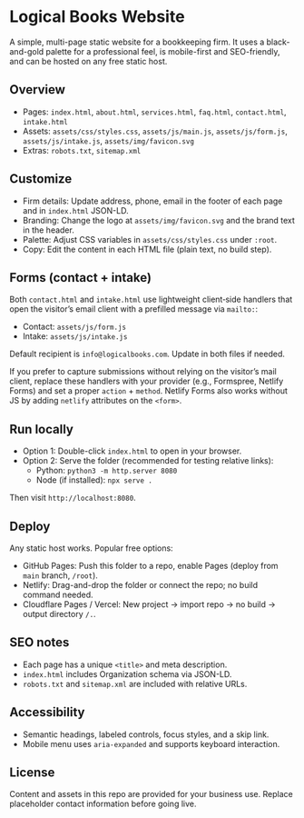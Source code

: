 # Logical Books Website

A simple, multi-page static website for a bookkeeping firm. It uses a black-and-gold palette for a professional feel, is mobile-first and SEO-friendly, and can be hosted on any free static host.

## Overview
- Pages: `index.html`, `about.html`, `services.html`, `faq.html`, `contact.html`, `intake.html`
- Assets: `assets/css/styles.css`, `assets/js/main.js`, `assets/js/form.js`, `assets/js/intake.js`, `assets/img/favicon.svg`
- Extras: `robots.txt`, `sitemap.xml`

## Customize
- Firm details: Update address, phone, email in the footer of each page and in `index.html` JSON-LD.
- Branding: Change the logo at `assets/img/favicon.svg` and the brand text in the header.
- Palette: Adjust CSS variables in `assets/css/styles.css` under `:root`.
- Copy: Edit the content in each HTML file (plain text, no build step).

## Forms (contact + intake)
Both `contact.html` and `intake.html` use lightweight client‑side handlers that open the visitor’s email client with a prefilled message via `mailto:`:

- Contact: `assets/js/form.js`
- Intake: `assets/js/intake.js`

Default recipient is `info@logicalbooks.com`. Update in both files if needed.

If you prefer to capture submissions without relying on the visitor’s mail client, replace these handlers with your provider (e.g., Formspree, Netlify Forms) and set a proper `action` + `method`. Netlify Forms also works without JS by adding `netlify` attributes on the `<form>`.

## Run locally
- Option 1: Double-click `index.html` to open in your browser.
- Option 2: Serve the folder (recommended for testing relative links):
  - Python: `python3 -m http.server 8080`
  - Node (if installed): `npx serve .`

Then visit `http://localhost:8080`.

## Deploy
Any static host works. Popular free options:
- GitHub Pages: Push this folder to a repo, enable Pages (deploy from `main` branch, `/root`).
- Netlify: Drag-and-drop the folder or connect the repo; no build command needed.
- Cloudflare Pages / Vercel: New project → import repo → no build → output directory `/.`.

## SEO notes
- Each page has a unique `<title>` and meta description.
- `index.html` includes Organization schema via JSON-LD.
- `robots.txt` and `sitemap.xml` are included with relative URLs.

## Accessibility
- Semantic headings, labeled controls, focus styles, and a skip link.
- Mobile menu uses `aria-expanded` and supports keyboard interaction.

## License
Content and assets in this repo are provided for your business use. Replace placeholder contact information before going live.

